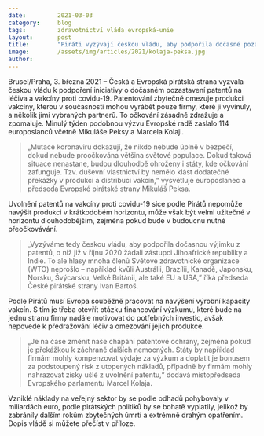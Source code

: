 ```yaml
---
date:         2021-03-03
category:     blog
tags:         zdravotnictví vláda evropská-unie
layout:       post
title:        "Piráti vyzývají českou vládu, aby podpořila dočasné pozastavení patentů k výrobě vakcín. Je to v zájmu celého světa, tvrdí"
image:        /assets/img/articles/2021/kolaja-peksa.jpg
author:       
---
```


 

Brusel/Praha, 3. března 2021 – Česká a Evropská pirátská strana vyzvala českou vládu k podpoření iniciativy o dočasném pozastavení patentů na léčiva a vakcíny proti covidu-19. Patentování zbytečně omezuje produkci vakcíny, kterou v současnosti mohou vyrábět pouze firmy, které ji vyvinuly, a několik jimi vybraných partnerů. To očkování zásadně zdražuje a zpomaluje. Minulý týden podobnou výzvu Evropské radě zaslalo 114 europoslanců včetně Mikuláše Peksy a Marcela Kolaji.

> „Mutace koronaviru dokazují, že nikdo nebude úplně v bezpečí, dokud nebude proočkována většina světové populace. Dokud taková situace nenastane, budou dlouhodbě ohroženy i státy, kde očkování zafunguje. Tzv. duševní vlastnictví by nemělo klást dodatečné překážky v produkci a distribuci vakcín,“ vysvětluje europoslanec a předseda Evropské pirátské strany Mikuláš Peksa.

Uvolnění patentů na vakcíny proti covidu-19 sice podle Pirátů nepomůže navýšit produkci v krátkodobém horizontu, může však být velmi užitečné v horizontu dlouhodobějším, zejména pokud bude v budoucnu nutné přeočkovávání.

> „Vyzýváme tedy českou vládu, aby podpořila dočasnou výjimku z patentů, o niž již v říjnu 2020 žádali zástupci Jihoafrické republiky a Indie. To ale hlasy mnoha členů Světové zdravotnické organizace (WTO) neprošlo – například kvůli Austrálii, Brazílii, Kanadě, Japonsku, Norsku, Švýcarsku, Velké Británii, ale také EU a USA,” říká předseda České pirátské strany Ivan Bartoš.

Podle Pirátů musí Evropa souběžně pracovat na navýšení výrobní kapacity vakcín. S tím je třeba otevřít otázku financování výzkumu, které bude na jednu stranu firmy nadále motivovat do potřebných investic, avšak nepovede k předražování léčiv a omezování jejich produkce. 

> „Je na čase změnit naše chápání patentové ochrany, zejména pokud je překážkou k záchraně dalších nemocných. Státy by například firmám mohly kompenzovat výdaje za výzkum a doplatit je bonusem za podstoupený risk z utopených nákladů, případně by firmám mohly nahrazovat zisky ušlé z uvolnění patentu,“ dodává místopředseda Evropského parlamentu Marcel Kolaja.

Vzniklé náklady na veřejný sektor by se podle odhadů pohybovaly v miliardách euro, podle pirátských politiků by se bohatě vyplatily, jelikož by zabránily dalším rokům zbytečných úmrtí a extrémně drahým opatřením. Dopis vládě si můžete přečíst v příloze.
